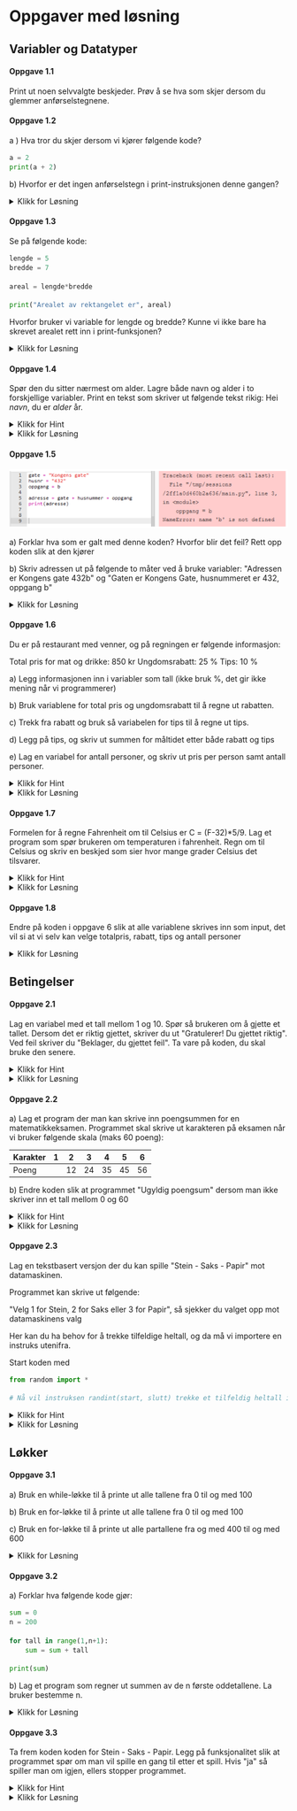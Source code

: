 # Oppgaver med løsning

## Variabler og Datatyper



#### Oppgave 1.1

Print ut noen selvvalgte beskjeder. Prøv å se hva som skjer dersom du glemmer anførselstegnene.



#### Oppgave 1.2 

a ) Hva tror du skjer dersom vi kjører følgende kode? 

```PYTHON
a = 2
print(a + 2)
``` 

b) Hvorfor er det ingen anførselstegn i print-instruksjonen denne gangen?

<details>
    <summary>Klikk for Løsning</summary>

    Koden printer ut 4. Vi kan ikke bruke anførselstegn fordi det ikke er en streng vi skal printe ut

</details>



#### Oppgave 1.3

Se på følgende kode:

```PYTHON
lengde = 5
bredde = 7

areal = lengde*bredde

print("Arealet av rektangelet er", areal)
```
Hvorfor bruker vi variable for lengde og bredde? Kunne vi ikke bare ha skrevet arealet rett inn i print-funksjonen?

<details>
    <summary>Klikk for Løsning</summary>

    Variable gir bedre oversikt når man leser koden. Dersom man ønsker å regne areal for et annet rektangel er det mye lettere å endre på verdien på variablene enn å gå inn i resten av koden for å endre på tallene. Dette blir spesielt viktig jo større koden er.

</details>



#### Oppgave 1.4

Spør den du sitter nærmest om alder. Lagre både navn og alder i to forskjellige variabler. Print en tekst som skriver ut følgende tekst rikig: Hei *navn*, du er *alder* år.

<details>
    <summary>Klikk for Hint</summary>

    Lag et input-felt for navn og alder. Husk komma i mellom strenger og variable når du printer ut
</details>

<details>
    <summary>Klikk for Løsning</summary>

    navn = input("Hva heter du? ")
    alder = input("Hvor gammel er du? ")

    print("Hei", navn, "du er", alder, "år")

</details>



#### Oppgave 1.5

![oppgave 5](./oppgave_5.png)

a) Forklar hva som er galt med denne koden? Hvorfor blir det feil? Rett opp koden slik at den kjører 

b) Skriv adressen ut på følgende to måter ved å bruke variabler: "Adressen er Kongens gate 432b" og "Gaten er Kongens Gate, husnummeret er 432, oppgang b" 

<details>
    <summary>Klikk for Løsning</summary>

    a) I linje 3 er b skrevet uten anførselstegn. Da leter programmet etter en variabel som heter b, somn ikke finnes.

    b) 
    
    gate = "Kongens gate"
    husnr = "432"
    oppgang = "b"

    print("Adressen er", gate + husnummer + oppgang)
    print("Gaten er", gate, ", husnummeret er", husnr, "oppgang", oppgang)

</details>



#### Oppgave 1.6

Du er på restaurant med venner, og på regningen er følgende informasjon:

Total pris for mat og drikke: 850 kr
Ungdomsrabatt: 25 % 
Tips: 10 %

a) Legg informasjonen inn i variabler som tall (ikke bruk %, det gir ikke mening når vi programmerer)

b) Bruk variablene for total pris og ungdomsrabatt til å regne ut rabatten.

c) Trekk fra rabatt og bruk så variabelen for tips til å regne ut tips. 

d) Legg på tips, og skriv ut summen for måltidet etter både rabatt og tips 

e) Lag en variabel for antall personer, og skriv ut pris per person samt antall personer.

<details>
    <summary>Klikk for Hint</summary>
    - Lag de tre variablene

    - Husk prosentformlene: pris*rabatt/100 gir selve rabatten

    - Lag egne variable for alle mellomregningen.

    - Bruk mellomregningene til å regne ut det som skal betales

    - print ut alle variable du er usikre på underveis så er det lettere å finne ut om matematikken stemmer

</details>
<details>
    <summary>Klikk for Løsning</summary>

    # Her regner vi tips før rabatt, man kan argumentere for at det kan gjøres motsatt

    pris = 850
    rabatt_prosent = 25
    tips = 10
    ant_pers = 3

    rabatt_kr = pris*rabatt_prosent/100
    tips_kr = pris*tips_kr

    totalt = pris - rabatt_kr + tips_kr/100
    per_pers = totalt/ant_pers

    print("Pris etter rabatt og tips er", totalt, "det blir", per_pers, "kr per person")

</details>



#### Oppgave 1.7

Formelen for å regne Fahrenheit om til Celsius er C = (F-32)*5/9. Lag et program som spør brukeren om temperaturen i fahrenheit. Regn om til Celsius og skriv en beskjed som sier hvor mange grader Celsius det tilsvarer. 

<details>
    <summary>Klikk for Hint</summary>
   
    Lag en input som tar inn temperatur, husk å gjøre om til desimaltall

    Regn ut Celsius med formelen, lagre i en ny variabel

    Skriv ut variabelen sammen med input variabelen i en passende tekst

</details>
<details>
    <summary>Klikk for Løsning</summary>
    
    f_heit = float(input("Hvor mange Fahrenheit? "))
    celsius = (f_heit-32)*5/9

    print(f_heit, "Fahrenheit tilsvarer, celsius, "grader Celsius")

</details>

#### Oppgave 1.8

Endre på koden i oppgave 6 slik at alle variablene skrives inn som input, det vil si at vi selv kan velge totalpris, rabatt, tips og antall personer 

<details>
    <summary>Klikk for Løsning</summary>
    
    pris = float(input("Hva kostet måltidet? "))
    rabatt_prosent = float(input("Har du eventuell rabatt? "))
    tips = float(input("Vil du gi tips (oppgi i prosent) "))
    ant_pers = float(input("Hvor mange er dere? "))

    rabatt_kr = pris*rabatt_prosent/100
    tips_kr = pris*tips_kr

    totalt = pris - rabatt_kr + tips_kr/100
    per_pers = totalt/ant_pers

    print("Pris etter rabatt og tips er", totalt, "det blir", per_pers, "kr per person")

</details>

## Betingelser


#### Oppgave 2.1 

Lag en variabel med et tall mellom 1 og 10. Spør så brukeren om å gjette et tallet. Dersom det er riktig gjettet, skriver du ut "Gratulerer! Du gjettet riktig". Ved feil skriver du "Beklager, du gjettet feil". Ta vare på koden, du skal bruke den senere. 

<details>
    <summary>Klikk for Hint</summary>
   
    Bruk en betingelse. Husk == for å sjekke likhet når du lager en betingelse

</details>
<details>
    <summary>Klikk for Løsning</summary>
    
    riktig = 4
    gjett = int(input("Gjett et tall mellom 1 og 10"))

    if gjett == riktig:
        print("Du klarte det")
    else:
        print("Beklager, prøv igjen")

</details>



#### Oppgave 2.2 

a) Lag et program der man kan skrive inn poengsummen for en matematikkeksamen. Programmet skal skrive ut karakteren på eksamen når vi bruker følgende skala (maks 60 poeng): 

| Karakter | 1 | 2 | 3 | 4 | 5 | 6 |
|-|-|-|-|-|-|-|
| Poeng | | 12 | 24 | 35 | 45 | 56 |

b) Endre koden slik at programmet "Ugyldig poengsum" dersom man ikke skriver inn et tall mellom 0 og 60

<details>
    <summary>Klikk for Hint</summary>
   
    Her må du ha flere betingelser i samme setning, husk at du kan legge til elif-betingelser etter if- setningen for at de er koblet sammen.

    Du må også sjekke både øvre og nedre grense for et tall, da fungerer nøkkelordet "and" bra.

</details>
<details>
    <summary>Klikk for Løsning</summary>
    
    poeng = int(input("Hvor mye poeng fikk du? "))

    if poeng >= 0 and poeng < 11:
        print("Beklager du fikk 1 - Ikke bestått")
    elif poeng >= 12 and poeng < 24:
        print("Du fikk karakter 2")
    elif poeng >= 35 and poeng < 45:
        print("Du fikk karakter 3")
    elif poeng >= 35 and poeng < 45:
        print("Du fikk karakter 4")
    elif poeng >= 45 and poeng < 56:
        print("Du fikk karakter 5")
    elif poeng >= 56 and poeng < 60:
        print("Du fikk karakter 6")
    else:
        print("Du har skrevet inn en ugyldig poengsum"
        )
</details>


#### Oppgave 2.3

Lag en tekstbasert versjon der du kan spille "Stein - Saks -  Papir" mot datamaskinen.

Programmet kan skrive ut følgende:

"Velg 1 for Stein, 2 for Saks eller 3 for Papir", så sjekker du valget opp mot datamaskinens valg

Her kan du ha behov for å trekke tilfeldige heltall, og da må vi importere en instruks utenifra.

Start koden med 

```PYTHON
from random import *

# Nå vil instruksen randint(start, slutt) trekke et tilfeldig heltall i området du spesifiserer
```

<details>
    <summary>Klikk for Hint</summary>
   
    Ta imot et tall mellom 1 og 3 fra bruker
    Trekk et tall mellom 1 og 3 for datamaskinen

    Sammenlign tallene med en betingelse der du sjekker valgene opp mot hverandre og skriv ut resultatet. 
    
    For eksempel hvis bruker skriver 1 (Stein) og datamaskinen velger 2 (Saks) så skriver du ut "Du vant, motstanderen valgte saks!"

</details>
<details>
    <summary>Klikk for Løsning</summary>
    
    from random import *

    spiller_valg = int(input("Velg 1 for Stein, 2 for Saks eller 3 for Papir: "))

    data_valg = randint(1,3)

    if spiller_valg == data_valg:
        print("Uavgjort!")
    elif spiller_valg == 1 and data_valg == 2:
        print("Du vant, mostanderen valgte saks!")
    elif spiller_valg == 1 and data_valg == 3:
        print("Du tapte, mostanderen valgte papir!")
    elif spiller_valg == 2 and data_valg == 1:
        print("Du tapte, mostanderen valgte stein!")
    elif spiller_valg == 2 and data_valg == 3:
        print("Du vant, mostanderen valgte papir!")  
    elif spiller_valg == 3 and data_valg == 1:
        print("Du vant, mostanderen valgte stein!")
    elif spiller_valg == 3 and data_valg == 2:
        print("Du tapte, mostanderen valgte saks!") 
    else:
        print("Du har valgt feil!")
        
</details>


## Løkker

#### Oppgave 3.1

a) Bruk en while-løkke til å printe ut alle tallene fra 0 til og med 100

b) Bruk en for-løkke til å printe ut alle tallene fra 0 til og med 100

c) Bruk en for-løkke til å printe ut alle partallene fra og med 400 til og med 600

<details>
    <summary>Klikk for Løsning</summary>

a) 

tall = 0
while tall < 101:
    print(tall)
    tall = tall + 1 # Kan alternativt skrive tall += 1

b)

for tall in range(101):
    print(tall)

c) 

for tall in range(400, 601,2):
    print(tall)


</details>


#### Oppgave 3.2

a) Forklar hva følgende kode gjør:

```PYTHON
sum = 0 
n = 200

for tall in range(1,n+1):
    sum = sum + tall

print(sum)
```
b) Lag et program som regner ut summen av de n første oddetallene. La bruker bestemme n.

<details>
    <summary>Klikk for Løsning</summary>

    a) tall er løkkas variabel, og vil starte på 1 og slutte når den er n (som her er 200). 
    
    Den øker med 1 hver gang løkka kjøres. 

    sum øker med tall for hver gang, altså regner vi summen av de 200 første tallene

    b)
    

</details>


#### Oppgave 3.3

Ta frem koden koden for Stein - Saks - Papir. Legg på funksjonalitet slik at programmet spør om man vil spille en gang til etter et spill. Hvis "ja" så spiller man om igjen, ellers stopper programmet.

<details>
    <summary>Klikk for Hint</summary>
   
    Lag en variabel som du setter til "ja"
    
    Legg en while-løkke rundt programmet som sjekker om variabelen er "ja".

    På slutten av spillet (i løkka), oppdaterer du variabelen med en input der du spør om det skal spilles om igjen

</details>
<details>
    <summary>Klikk for Løsning</summary>
    
    from random import *

    spiller_valg = int(input("Velg 1 for Stein, 2 for Saks eller 3 for Papir: "))
    data_valg = randint(1,3)
    fortsett = "ja"

    while fortsett == "ja":
        if spiller_valg == data_valg:
            print("Uavgjort!")
        elif spiller_valg == 1 and data_valg == 2:
            print("Du vant, mostanderen valgte saks!")
        elif spiller_valg == 1 and data_valg == 3:
            print("Du tapte, mostanderen valgte papir!")
        elif spiller_valg == 2 and data_valg == 1:
            print("Du tapte, mostanderen valgte stein!")
        elif spiller_valg == 2 and data_valg == 3:
            print("Du vant, mostanderen valgte papir!")  
        elif spiller_valg == 3 and data_valg == 1:
            print("Du vant, mostanderen valgte stein!")
        elif spiller_valg == 3 and data_valg == 2:
            print("Du tapte, mostanderen valgte saks!") 
        else:
            print("Du har valgt feil!")

        fortsett = input("Vil du fortsette (ja/nei)? ")
</details>